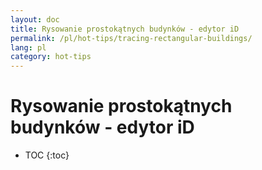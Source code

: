 ```yaml
---
layout: doc
title: Rysowanie prostokątnych budynków - edytor iD
permalink: /pl/hot-tips/tracing-rectangular-buildings/
lang: pl
category: hot-tips
---
```


Rysowanie prostokątnych budynków - edytor iD
============

- TOC
{:toc}

<!-- > Ten przewodnik może zostać pobrany jako [tm_starting_pl.odt](/files/tm_starting_pl.odt) lub [tm_starting_pl.pdf](/files/tm_starting_pl.pdf)  

Podstawy
----------

![Rectangular building][]  

> Ten obrazek ![keymon]{: height="24px"} pokazuje, które przyciski lub kółko myszki zostały użyte i które klawisze były naciśnięte.  

Do zanotowania;  

- Jeżeli budynek powinien mieć kąty proste w narożnikach, to upewnij się, że rysujesz go z takimi kątami lub użyj do tego narzędzia.  
- Upewnij się, że dodałeś tagi!  
- Rozmiar ma znaczenie - *szacowanie zaludnienia opiera się na zsumowanej powierzchni budynków w danym obszarze*,  
- prawidłowy rozmiar budynku, to prawidłowe statystyki, co pomoże ludziom znaleźć ich wioskę.  
- Przybliż widok tak, aby zobaczyć szczegóły - stopień przybliżenia około 20 metrów lub mniej jest zazwyczaj odpowiedni.  
- **Szukanie budynków** - przejrzyj okolicę na stopniu przybliżenia pomiędzy 50 a 80 metrów. Zwróć uwagę na cienie i proste linie (okrągłe budynki są trudniejsze do znalezienia!).  
- Budynki i drogi, rzeki, granice **landuse=residential** lub inne obiekty nie powinny się pokrywać.  
- Jeśli zrobisz błąd, użyj przycisku **Cofnij** ![back arrow]{: height="26px"}, aby wycofać swoją ostatnią zmianę(zmiany).  
- Wszyscy ulepszamy mapę. Jeżeli poprzedni maper zostawił budynki o śmiesznych kształtach lub w jakiś sposób błędne, popraw je i rozważ wysłanie mu grzecznej wiadomości.  

Budynki zasłonięte lub widziane pod kątem  
--------------------------------------

![building-obscured][]  

Częstą cechą zdjęć satelitarnych jest robienie ich pod kątem, co sprawia, że budynki wyglądają na zniekształcone. Na powyższym obrazku, po prawej stronie pokazane jest, jak powinien być odwzorowany budynek. Często łatwiej jest odrysować obrys dachu, a później przeciągnąć go do punktu, gdzie ściany spotykają się z gruntem - tą techniką narysowano budynek powyżej. Zauważ też, że budynek częściowo zasłonięty przez drzewa został prawidłowo narysowany jako prostokąt. 

Budynki ze spadzistym dachem
----------------------------
 
Większość budynków ma narożniki o kątach prostych lub jest okrągła.  

![building-ridge][]  
Budynek ma kąty 90 stopni w narożnikach, ale ma spadzisty dach. Kąt kamery początkowo sprawia, że budynek wygląda, jakby miał dziwny kształt.  

![building-tree-ridge][]  
Przy tym budynku jest drzewo, które go częściowo zasłania. To jest prostokątny budynek.  

W odległych częściach świata powszechnie używa się arkuszy blachy falistej jako dachu - kiedy są one nowe odbijają światło słoneczne, co tworzy **bardzo jasne odblaski** na podkładzie satelitarnym. Często budynki mają werandy lub są **w kształcie litery L**, więc powinieneś upewnić się, że odrysowujesz właściwy kształt budynku.  
Kiedy rysujesz kontur budynku, musisz starać się zachować jego właściwy rozmiar i położenie w miejscu styku ścian z gruntem - staraj się! W wielu częściach świata budynki są częściowo ukończone i zostawiane bez dachu, aż do czasu sprzedaży lub innej potrzeby użycia. Mapuj budynki bez dachu jako normalne budynki, które wkrótce będą go miały, ponieważ mógł on faktycznie już tam się pojawić w czasie od zrobienia zdjęcia.  

Rób najlepiej, jak umiesz - nawet eksperci mogą czasami się nie zgadzać i czasem trzeba pojechać na miejsce, żeby zobaczyć co to w rzeczywistości jest. **Jeśli masz wątpliwości dodaj to jako budynek**.  

Tagi budynków
-------------

Gdy tagujemy budynki, których nigdy nie odwiedziliśmy, i których nie znamy, najbezpieczniejszym i zalecanym schematem jest **building**=**yes**, który możesz zobaczyć na prawidłowo otagowanym budynku, jeżeli przewiniesz panel tagowania do samego dołu i klikniesz **Wszystkie tagi**.

Zobacz również  
---------

- [![building-video]{: height="150px"}](https://www.youtube.com/watch?v=VPJz-AucqF4&index=7&list=PLb9506_-6FMHZ3nwn9heri3xjQKrSq1hN "Samouczki wideo Humanitarian OpenStreetMap Team - Dodawanie budynku do OpenStreetMap")  
*Napisy dostępne w niektórych językach*  

- [Wpis w dzienniku Ivana Gaytona dla Hadjera Lamisa z Czadu - komentarze od innych wskazują, że opis pasuje też do innych części świata](https://www.openstreetmap.org/user/IvanGayton/diary/38612)



[Prostokątny budynek]: /images/hot-tips/rectangular_building.gif "Rysowanie prostokątnego budynku, wyrównywanie narożników i dodawanie tagów."
[keymon]:/images/hot-tips/keymon.png
[building-ridge]: /images/hot-tips/building-ridge.png
[back arrow]: /images/beginner/back-arrow.png
[building-tree-ridge]: /images/hot-tips/building-tree-ridge.png
[building-obscured]: /images/hot-tips/buildings-obscured-traced-1.png "Przed i po - rysowanie budynku widzianego pod kątem."
[building-video]: /images/hot-tips/building-video.png "Samouczki wideo Humanitarian OpenStreetMap Team - Dodawanie budynku do OpenStreetMap"